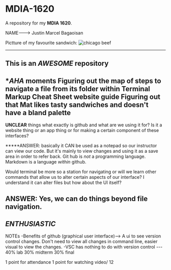 # MDIA-1620
A repository for my **MDIA 1620**.

NAME---> Justin Marcel Bagaoisan

Pictture of my favourite sandwich:
	![chicago beef](https://i.ytimg.com/vi/xrXDdlrcuKs/hq720.jpg?sqp=-oaymwEhCK4FEIIDSFryq4qpAxMIARUAAAAAGAElAADIQj0AgKJD&rs=AOn4CLAYkRbu2ff3vlAYBRIWOM_Xb9jUHw)

--------------------
This is an *AWESOME* repository
--------------------
**AHA* moments
Figuring out the map of steps to navigate a file from its folder within Terminal
Markup Cheat Sheet website guide
Figuring out that Mat likes tasty sandwiches and doesn't have a bland palette
--------------------
**UNCLEAR** things
what exactly is github and what are we using it for? Is it a website thing or an app thing or for making a certain component of these interfaces? 

*****ANSWER: basically it CAN be used as a notepad so our instructor can view our code. But it's mainly to view changes and using it as a save area in order to refer back. Git hub is *not* a programming language. Markdown is a language *within* github.

Would terminal be more so a station for navigating or will we learn other commands that allow us to alter certain aspects of our interface? I understand it can alter files but how about the UI itself? 

ANSWER: Yes, we can do things beyond file navigation.
--------------------
*ENTHUSIASTIC*
--------------------
NOTEs
-Benefits of github (graphical user interface)--> A ui to see version control changes. Don't need to view all changes in command line, easier visual to view the changes. 
-VSC has nothing to do with version control
*---*
40% lab
30% midterm
30% final

1 point for attendance
1 point for watching video/ 12
